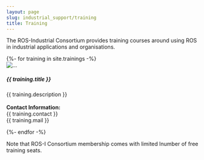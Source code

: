 ```yaml
---
layout: page
slug: industrial_support/training
title: Training
---
```


The ROS-Industrial Consortium provides training courses around using ROS in industrial applications and organisations. 

<div class="row align-items-stretch gy-4">
    {%- for training in site.trainings -%}
    <div class="col-4 d-flex align-items-stretch">
    <div class="card" style="width:100%;">
        <img src="../../{{ training.image }}" class="card-img-top" alt="..."/>
        <div class="card-body">
            <h5 class="card-title">{{ training.title }}</h5>
            <p class="card-text">
            {{ training.description }}<br><br>
            <b>Contact Information:</b><br>
            {{ training.contact }}<br>
            {{ training.mail }}<br>
            </p>
        </div>
    </div>
    </div>
    {%- endfor -%}
</div>

Note that ROS-I Consortium membership comes with limited lnumber of free training seats.